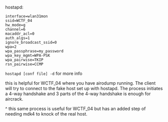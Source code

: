 hostapd:
```
interface=wlan31mon
ssid=WCTF_04
hw_mode=g
channel=6
macaddr_acl=0
auth_algs=1
ignore_broadcast_ssid=0
wpa=2
wpa_passphrase=my_password
wpa_key_mgmt=WPA-PSK
wpa_pairwise=TKIP
rsn_pairwise=CCMP
```

`hostapd [conf file] -d`  for more info


this is helpful for WCTF_04 where you have airodump running.
The client will try to connect to the fake host set up with hostapd.
The process initiates a 4-way handshake and 3 parts of the 4-way handshake is enough for aircrack.

^ this same process is useful for WCTF_04 but has an added step of needing mdk4 to knock of the real host.

